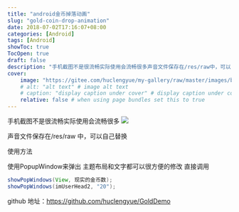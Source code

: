 ```yaml
---
title: "android金币掉落动画"
slug: "gold-coin-drop-animation"
date: 2018-07-02T17:16:07+08:00
categories: [Android]
tags: [Android]
showToc: true
TocOpen: true
draft: false
description: "手机截图不是很流畅实际使用会流畅很多声音文件保存在/res/raw中，可以自己替换使用方法使用PopupWindow来弹出主题布局"
cover: 
    image: "https://gitee.com/huclengyue/my-gallery/raw/master/images/blog/16467268093899a4e68488147a361365d6fa77d916.gif"
    # alt: "alt text" # image alt text
    # caption: "display caption under cover" # display caption under cover
    relative: false # when using page bundles set this to true
---
```

                
手机截图不是很流畅实际使用会流畅很多
![](https://gitee.com/huclengyue/my-gallery/raw/master/images/blog/16467268093899a4e68488147a361365d6fa77d916.gif)

声音文件保存在/res/raw 中，可以自己替换

使用方法

使用PopupWindow来弹出 主题布局和文字都可以很方便的修改 直接调用
```java
showPopWindows(View, 现实的金币数);
showPopWindows(imUserHead2, "20");
```
github 地址：https://github.com/huclengyue/GoldDemo
